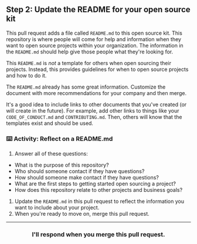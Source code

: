 ## Step 2: Update the README for your open source kit

This pull request adds a file called `README.md` to this open source kit. This repository is where people will come for help and information when they want to open source projects within your organization. The information in the `README.md` should help give those people what they're looking for.

This `README.md` is _not_ a template for others when open sourcing their projects. Instead, this provides guidelines for when to open source projects and how to do it.

The `README.md` already has some great information. Customize the document with more recommendations for your company and then merge.

It's a good idea to include links to other documents that you've created (or will create in the future). For example, add other links to things like your `CODE_OF_CONDUCT.md` and `CONTRIBUTING.md`. Then, others will know that the templates exist and should be used.

### :keyboard: Activity: Reflect on a README.md

1. Answer all of these questions:
  - What is the purpose of this repository?
  - Who should someone contact if they have questions?
  - How should someone make contact if they have questions?
  - What are the first steps to getting started open sourcing a project?
  - How does this repository relate to other projects and business goals?
1. Update the `README.md` in this pull request to reflect the information you want to include about your project.
1. When you're ready to move on, merge this pull request.

<hr>
<h3 align="center">I'll respond when you merge this pull request.</h3>